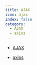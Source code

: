 ```yaml
---
title: AJAX
icon: ajax
index: false
category:
  - AJAX
  - axios
---
```


- [AJAX](AJAX.md)
  
- [axios](axios.md)